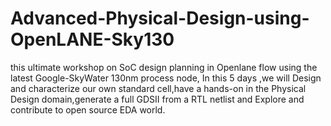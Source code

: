 # Advanced-Physical-Design-using-OpenLANE-Sky130
this  ultimate workshop on SoC design planning in Openlane flow using the latest Google-SkyWater 130nm process node,
In this 5 days ,we will Design and characterize our own standard cell,have a hands-on in the Physical Design domain,generate a full GDSII from a RTL netlist and Explore and contribute to open source EDA world.

